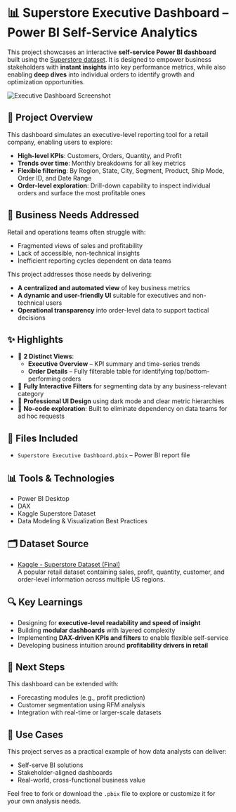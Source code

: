 # 📊 Superstore Executive Dashboard – Power BI Self-Service Analytics

This project showcases an interactive **self-service Power BI dashboard** built using the [Superstore dataset](https://www.kaggle.com/datasets/vivek468/superstore-dataset-final). It is designed to empower business stakeholders with **instant insights** into key performance metrics, while also enabling **deep dives** into individual orders to identify growth and optimization opportunities.

![Executive Dashboard Screenshot](1.png)

## 🧠 Project Overview

This dashboard simulates an executive-level reporting tool for a retail company, enabling users to explore:

- **High-level KPIs**: Customers, Orders, Quantity, and Profit  
- **Trends over time**: Monthly breakdowns for all key metrics  
- **Flexible filtering**: By Region, State, City, Segment, Product, Ship Mode, Order ID, and Date Range  
- **Order-level exploration**: Drill-down capability to inspect individual orders and surface the most profitable ones  

## 🎯 Business Needs Addressed

Retail and operations teams often struggle with:

- Fragmented views of sales and profitability  
- Lack of accessible, non-technical insights  
- Inefficient reporting cycles dependent on data teams  

This project addresses those needs by delivering:

- **A centralized and automated view** of key business metrics  
- **A dynamic and user-friendly UI** suitable for executives and non-technical users  
- **Operational transparency** into order-level data to support tactical decisions  

## ✨ Highlights

- 🔹 **2 Distinct Views**:
  - **Executive Overview** – KPI summary and time-series trends  
  - **Order Details** – Fully filterable table for identifying top/bottom-performing orders  
- 🔹 **Fully Interactive Filters** for segmenting data by any business-relevant category  
- 🔹 **Professional UI Design** using dark mode and clear metric hierarchies  
- 🔹 **No-code exploration**: Built to eliminate dependency on data teams for ad hoc requests  

## 📁 Files Included

- `Superstore Executive Dashboard.pbix` – Power BI report file  

## 📊 Tools & Technologies

- Power BI Desktop  
- DAX  
- Kaggle Superstore Dataset  
- Data Modeling & Visualization Best Practices  

## 🗂 Dataset Source

- [Kaggle - Superstore Dataset (Final)](https://www.kaggle.com/datasets/vivek468/superstore-dataset-final)  
  A popular retail dataset containing sales, profit, quantity, customer, and order-level information across multiple US regions.

## 🔍 Key Learnings

- Designing for **executive-level readability and speed of insight**  
- Building **modular dashboards** with layered complexity  
- Implementing **DAX-driven KPIs and filters** to enable flexible self-service  
- Developing business intuition around **profitability drivers in retail**  

## 🚀 Next Steps

This dashboard can be extended with:

- Forecasting modules (e.g., profit prediction)  
- Customer segmentation using RFM analysis  
- Integration with real-time or larger-scale datasets  

## 💼 Use Cases

This project serves as a practical example of how data analysts can deliver:

- Self-serve BI solutions  
- Stakeholder-aligned dashboards  
- Real-world, cross-functional business value  

Feel free to fork or download the `.pbix` file to explore or customize it for your own analysis needs.
